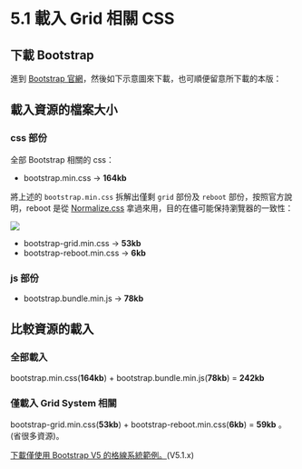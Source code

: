 # 5.1 載入 Grid 相關 CSS

## 下載 Bootstrap

進到 [Bootstrap 官網](https://getbootstrap.com/)，然後如下示意圖來下載，也可順便留意所下載的本版：





## 載入資源的檔案大小

### css 部份

全部 Bootstrap 相關的 css：

* bootstrap.min.css → **164kb**



將上述的 `bootstrap.min.css` 拆解出僅剩 `grid` 部份及 `reboot` 部份，按照官方說明，reboot 是從 [Normalize.css](https://necolas.github.io/normalize.css/) 拿過來用，目的在儘可能保持瀏覽器的一致性：

![](../.gitbook/assets/bootstrap5\_grid\_css.png)

* bootstrap-grid.min.css → **53kb**
* bootstrap-reboot.min.css → **6kb**



### js 部份

* bootstrap.bundle.min.js → **78kb**



## 比較資源的載入

###

### 全部載入

bootstrap.min.css(**164kb**) + bootstrap.bundle.min.js(**78kb**) = **242kb**

###

### 僅載入 Grid System 相關

bootstrap-grid.min.css(**53kb**) + bootstrap-reboot.min.css(**6kb**) = **59kb** 。(省很多資源)。





[下載僅使用 Bootstrap V5 的格線系統範例。](https://alldata.sgp1.digitaloceanspaces.com/sample/bootstrap\_grid\_v5\_1.zip)(V5.1.x)

